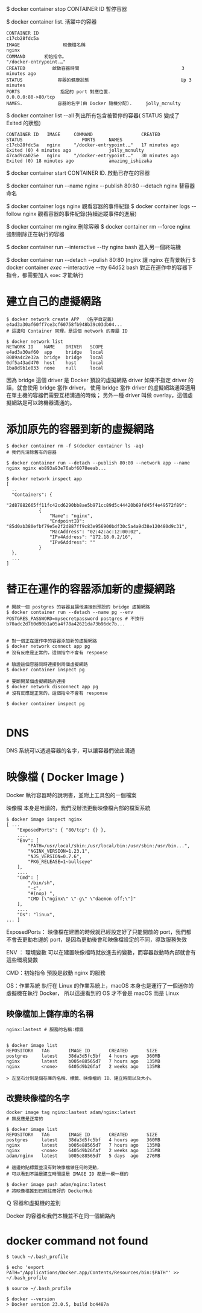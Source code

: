 
$ docker container stop CONTAINER ID  暫停容器



$ docker container list. 活躍中的容器
>
	CONTAINER ID                                                              c17cb28fdc5a
	IMAGE                映像檔名稱                                         nginx
	COMMAND       初始指令。                                         "/docker-entrypoint.…"       
	CREATED          啟動容器時間                                      3 minutes ago
	STATUS             容器的健康狀態                                  Up 3 minutes
	PORTS               指定的 port 對應位置.                        0.0.0.0:80->80/tcp
	NAMES.             容器的名字(由 Docker 隨機分配).     jolly_mcnulty


$ docker container list --all  列出所有包含被暫停的容器( STATUS  變成了 Exited 的狀態)

```
CONTAINER ID   IMAGE     COMMAND                  CREATED          STATUS                      PORTS     NAMES
c17cb28fdc5a   nginx     "/docker-entrypoint.…"   17 minutes ago   Exited (0) 4 minutes ago              jolly_mcnulty
47cad9ca025e   nginx     "/docker-entrypoint.…"   30 minutes ago   Exited (0) 18 minutes ago             amazing_ishizaka
```


$ docker container start CONTAINER ID.  啟動已存在的容器


$ docker container run --name nginx --publish 80:80 --detach nginx 替容器命名

$ docker container logs  nginx  觀看容器的事件紀錄
$ docker container logs --follow nginx  觀看容器的事件紀錄(持續追蹤事件的進展)

$ docker container rm nginx 刪除容器
$ docker container rm --force nginx 強制刪除正在執行的容器


$ docker container run --interactive --tty nginx bash 進入另一個終端機

$ docker container run --detach --pulish 80:80    (nginx 讓 nginx 在背景執行
$ docker container *exec* --interactive --tty 64d52 bash 對正在運作中的容器下指令，都需要加入 `exec` 才能執行



# 建立自己的虛擬網路

```
$ docker network create APP  （名字自定義）e4ad3a30af60ff7ce3cf60758fb948b39c03db04... 
# 這邊和 Container 同理，是這個 network 的專屬 ID
```
```
$ docker network list 
NETWORK ID    NAME    DRIVER   SCOPE 
e4ad3a30af60  app     bridge   local 
8089a4c2e32a  bridge  bridge   local 
0df5a43ad470  host    host     local 
1ba8d9b1e033  none    null     local
```


因為 bridge 這個 driver 是 Docker 預設的虛擬網路 driver
如果不指定 driver 的話，就會使用 bridge 當作 driver，
使用 bridge 當作 driver 的虛擬網路通常適用在單主機的容器們需要互相溝通的時候；
另外一種 driver 叫做 overlay，這個虛擬網路是可以跨機器溝通的。



# 添加原先的容器到新的虛擬網路

```
$ docker container rm -f $(docker container ls -aq) 
# 我們先清除舊有的容器 

$ docker container run --detach --publish 80:80 --network app --name nginx nginx eb893a93e76abf6078eeab...

$ docker network inspect app
[
  ..
  "Containers": {
            "2d87882665ff11fc42cd6290bb8ae5b971cc89d5c44420b69fd45f4e49572f89": 
            {
                "Name": "nginx",
                "EndpointID": "85d0ab380efbf79e5e2f2d887ff9c83e956900bdf30c5a4a9d38e120480d9c31",
                "MacAddress": "02:42:ac:12:00:02",
                "IPv4Address": "172.18.0.2/16",
                "IPv6Address": ""
            }
  },
  ...
]

```



# 替正在運作的容器添加新的虛擬網路
```
# 開啟一個 postgres 的容器且讓他連接到預設的 bridge 虛擬網路
$ docker container run --detach --name pg --env POSTGRES_PASSWORD=mysecretpassword postgres # 不換行 b70adc2d760d90b1a05a4f78a42621da73b96dc7b...


# 對一個正在運作中的容器添加新的虛擬網路
$ docker network connect app pg 
# 沒有反應是正常的，這個指令不會有 response

# 驗證這個容器同時連接到兩個虛擬網路
$ docker container inspect pg

# 要斷開某個虛擬網路的連接
$ docker network disconnect app pg
# 沒有反應是正常的，這個指令不會有 response

$ docker container inspect pg


```



# DNS

DNS 系統可以透過容器的名字，可以讓容器們彼此溝通



# 映像檔 ( Docker Image )

Docker 執行容器時的說明書，並附上工具包的一個檔案

映像檔 本身是唯讀的，我們沒辦法更動映像檔內部的檔案系統

```
$ docker image inspect nginx 
[ ... 
	"ExposedPorts": { "80/tcp": {} }, 
	.... 
	"Env": [ 
		"PATH=/usr/local/sbin:/usr/local/bin:/usr/sbin:/usr/bin...", 
		"NGINX_VERSION=1.23.1", 
		"NJS_VERSION=0.7.6", 
		"PKG_RELEASE=1~bullseye" 
	], 
	.... 
	"Cmd": [ 
		"/bin/sh", 
		"-c", 
		"#(nop) ", 
		"CMD [\"nginx\" \"-g\" \"daemon off;\"]" 
	], 
	.... 
	"Os": "linux", 
... ]
```

ExposedPorts：
	映像檔在建置的時候就已經設定好了只能開啟的 port，我們都不會去更動右邊的 port，是因為更動後會和映像檔設定的不同，導致服務失效
	
ENV ： 環境變數
	可以在建置映像檔時就放進去的變數，而容器啟動時內部就會有這些環境變數
	
CMD：初始指令
	預設是啟動 nginx 的服務
	
OS：作業系統
	執行在 Linux 的作業系統上，macOS 本身也是運行了一個迷你的虛擬機在執行 Docker，
	所以這邊看到的 OS 才不會是 macOS 而是 Linux

## 映像檔加上儲存庫的名稱
```
nginx:lastest # 服務的名稱:標籤


$ docker image list
REPOSITORY   TAG       IMAGE ID       CREATED       SIZE
postgres     latest    38da3d5fc5bf   4 hours ago   360MB
nginx        latest    b005e88565d7   7 hours ago   135MB
nginx        <none>    6405d9b26faf   2 weeks ago   135MB

> 左至右分別是儲存庫的名稱、標籤、映像檔的 ID、建立時間以及大小。
```

## 改變映像檔的名字
```
docker image tag nginx:lastest adam/nginx:latest
# 無反應是正常的

$ docker image list
REPOSITORY   TAG       IMAGE ID       CREATED       SIZE
postgres     latest    38da3d5fc5bf   4 hours ago   360MB
nginx        latest    b005e88565d7   7 hours ago   135MB
nginx        <none>    6405d9b26faf   2 weeks ago   135MB
adam/nginx   latest    b005e88565d7   5 days  ago   276MB

# 這邊的貼標籤並沒有對映像檔做任何的更動，
# 可以看到不論是建立時間還是 IMAGE ID 都是一模一樣的

$ docker image push adam/nginx:latest
# 將映像檔推到已經註冊好的 DockerHub
```

Ｑ 容器和虛擬機的差別





 Docker 的容器和我們本機並不在同一個網路內











# docker command not found
```
$ touch ~/.bash_profile

$ echo 'export PATH="/Applications/Docker.app/Contents/Resources/bin:$PATH"' >> ~/.bash_profile

$ source ~/.bash_profile

$ docker --version
> Docker version 23.0.5, build bc4487a
```
